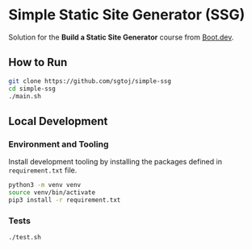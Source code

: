 # Simple Static Site Generator (SSG)

Solution for the **Build a Static Site Generator** course from [Boot.dev](https://www.boot.dev/?bannerlord=sgtoj).

## How to Run

```bash
git clone https://github.com/sgtoj/simple-ssg
cd simple-ssg
./main.sh
```

## Local Development

### Environment and Tooling

Install development tooling by installing the packages defined in
`requirement.txt` file.

```bash
python3 -m venv venv
source venv/bin/activate
pip3 install -r requirement.txt
```

### Tests

```bash
./test.sh
```

